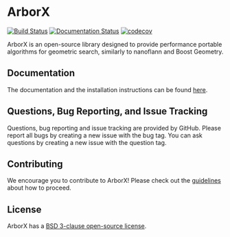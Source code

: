 ArborX
======

[![Build Status](https://cloud.cees.ornl.gov/jenkins-ci/buildStatus/icon?job=ArborX-continuous)](https://cloud.cees.ornl.gov/jenkins-ci/job/ArborX-continuous/)
[![Documentation Status](http://readthedocs.org/projects/arborx/badge/?version=latest)](http://arborx.readthedocs.io/en/latest/?badge=latest)
[![codecov](https://codecov.io/gh/ArborX/ArborX/branch/master/graph/badge.svg)](https://codecov.io/gh/ArborX/ArborX)

ArborX is an open-source library designed to provide performance portable
algorithms for geometric search, similarly to nanoflann and Boost Geometry.

Documentation
-------------

The documentation and the installation instructions can be found
[here](http://arborx.readthedocs.org).

Questions, Bug Reporting, and Issue Tracking
--------------------------------------------

Questions, bug reporting and issue tracking are provided by GitHub. Please
report all bugs by creating a new issue with the bug tag. You can ask
questions by creating a new issue with the question tag.

Contributing
------------
We encourage you to contribute to ArborX! Please check out the
[guidelines](CONTRIBUTING.md) about how to proceed.

License
-------

ArborX has a [BSD 3-clause open-source license](LICENSE).
